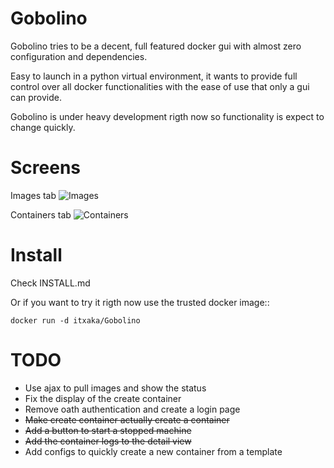 Gobolino
========


Gobolino tries to be a decent, full featured docker gui with almost zero configuration and dependencies.

Easy to launch in a python virtual environment, it wants to provide full control over all docker functionalities with the ease of use that only a gui can provide.



Gobolino is under heavy development rigth now so functionality is expect to change quickly.



Screens
========

Images tab
![Images](https://raw.github.com/Itxaka/Gobolino/master/web/images/images.png)


Containers tab
![Containers](https://raw.github.com/Itxaka/Gobolino/master/web/images/containers.png)


Install
========

Check INSTALL.md

Or if you want to try it rigth now use the trusted docker image::

    docker run -d itxaka/Gobolino

TODO
=====

- Use ajax to pull images and show the status
- Fix the display of the create container
- Remove oath authentication and create a login page
- ~~Make create container actually create a container~~
- ~~Add a button to start a stopped machine~~
- ~~Add the container logs to the detail view~~
- Add configs to quickly create a new container from a template
